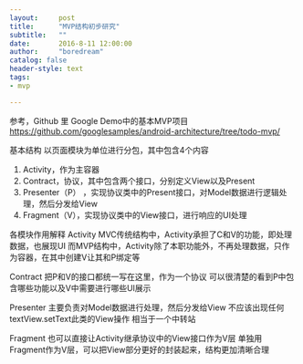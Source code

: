 ```yaml
---
layout:     post
title:      "MVP结构初步研究"
subtitle:   ""
date:       2016-8-11 12:00:00
author:     "boredream"
catalog: false
header-style: text
tags:
- mvp

---
```


参考，Github 里 Google Demo中的基本MVP项目
https://github.com/googlesamples/android-architecture/tree/todo-mvp/


基本结构
以页面模块为单位进行分包，其中包含4个内容
1. Activity，作为主容器
2. Contract，协议，其中包含两个接口，分别定义View以及Present
3. Presenter（P） ，实现协议类中的Present接口，对Model数据进行逻辑处理，然后分发给View
4. Fragment（V），实现协议类中的View接口，进行响应的UI处理


各模块作用解释
Activity
MVC传统结构中，Activity承担了C和V的功能，即处理数据，也展现UI
而MVP结构中，Activity除了本职功能外，不再处理数据，只作为容器，在其中创建V让其和P绑定等

Contract
把P和V的接口都统一写在这里，作为一个协议
可以很清楚的看到P中包含哪些功能以及V中需要进行哪些UI展示

Presenter
主要负责对Model数据进行处理，然后分发给View
不应该出现任何textView.setText此类的View操作
相当于一个中转站

Fragment
也可以直接让Activity继承协议中的View接口作为V层
单独用Fragment作为V层，可以把View部分更好的封装起来，结构更加清晰合理
